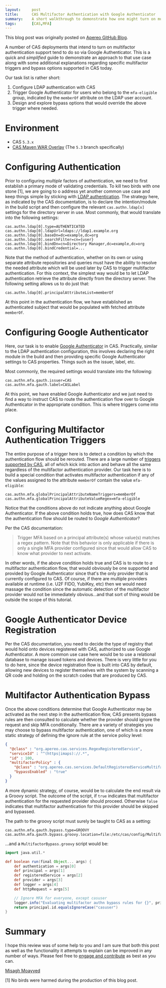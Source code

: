 ```yaml
---
layout:     post
title:      CAS Multifactor Authentication with Google Authenticator
summary:    A short walkthrough to demonstrate how one might turn on multifactor authentication with CAS using Google Authenticator, leveraging a variety of triggers.
tags:       [CAS,MFA]
---
```


<div class="alert alert-success"><i class="far fa-lightbulb"></i> This blog post was originally posted on <a href="https://github.com/apereo/apereo.github.io">Apereo GitHub Blog</a>.</div>

A number of CAS deployments that intend to turn on multifactor authentication support tend to do so via Google Authenticator. This is a quick and *simplified* guide to demonstrate an approach to that use case along with some additional explanations regarding specific multifactor triggers and bypass options supported in CAS today.

<script async src="https://pagead2.googlesyndication.com/pagead/js/adsbygoogle.js"></script>
<ins class="adsbygoogle"
     style="display:block; text-align:center;"
     data-ad-layout="in-article"
     data-ad-format="fluid"
     data-ad-client="ca-pub-8081398210264173"
     data-ad-slot="3789603713"></ins>
<script>
     (adsbygoogle = window.adsbygoogle || []).push({});
</script>

Our task list is rather short:

1. Configure LDAP authentication with CAS
2. Trigger Google Authenticator for users who belong to the `mfa-eligible` group, indicated by the `memberOf` attribute on the LDAP user account.
3. Design and explore bypass options that would override the above trigger where needed.

# Environment

- CAS `5.3.x`
- [CAS Maven WAR Overlay](https://github.com/apereo/cas-overlay-template) (The `5.3` branch specifically)

# Configuring Authentication

Prior to configuring *multiple* factors of authentication, we need to first establish a primary mode of validating credentials. To kill two birds with one stone [1], we are going to o address yet another common use case and keep things simple by sticking with [LDAP authentication](https://apereo.github.io/cas/development/installation/LDAP-Authentication.html). The strategy here, as indicated by the CAS documentation, is to declare the intention/module in the build script and then configure the relevant `cas.authn.ldap[x]` settings for the directory server in use. Most commonly, that would translate into the following settings:

```properties
cas.authn.ldap[0].type=AUTHENTICATED
cas.authn.ldap[0].ldapUrl=ldaps://ldap1.example.org
cas.authn.ldap[0].baseDn=dc=example,dc=org
cas.authn.ldap[0].searchFilter=cn={user}
cas.authn.ldap[0].bindDn=cn=Directory Manager,dc=example,dc=org
cas.authn.ldap[0].bindCredential=...
```

Note that the method of authentication, whether on its own or using separate attribute repositories and queries must have the ability to resolve the needed attribute which will be used later by CAS to trigger multifactor authentication. For this context, the simplest way would be to let LDAP authentication retrieve the attribute directly from the directory server.  The following setting allows us to do just that:

```properties
cas.authn.ldap[0].principalAttributeList=memberOf
```

At this point in the authentication flow, we have established an authenticated subject that would be populated with fetched attribute `memberOf`.

# Configuring Google Authenticator

Here, our task is to enable [Google Authenticator](https://apereo.github.io/cas/development/installation/GoogleAuthenticator-Authentication.html) in CAS. Practically, similar to the LDAP authentication configuration, this involves declaring the right module in the build and then providing specific Google Authenticator settings to CAS properties. Things such as the issuer, label, etc.

Most commonly, the required settings would translate into the following:

```properties
cas.authn.mfa.gauth.issuer=CAS
cas.authn.mfa.gauth.label=CASLabel
```

At this point, we have enabled Google Authenticator and we just need to find a way to instruct CAS to route the authentication flow over to Google Authenticator in the appropriate condition. This is where triggers come into place.

# Configuring Multifactor Authentication Triggers

The entire purpose of a trigger here is to detect a condition by which the authentication flow should be rerouted. There are a large number of [triggers supported by CAS](https://apereo.github.io/cas/development/installation/Configuring-Multifactor-Authentication-Triggers.html), all of which kick into action and behave all the same regardless of the multifactor authentication provider. Our task here is to build a special condition that activates multifactor authentication if any of the values assigned to the attribute `memberOf` contain the value `mfa-eligible`:

```properties
cas.authn.mfa.globalPrincipalAttributeNameTriggers=memberOf
cas.authn.mfa.globalPrincipalAttributeValueRegex=mfa-eligible
```

Notice that the conditions above do not indicate anything about Google Authenticator. If the above condition holds true, how does CAS know that the authentication flow should be routed to *Google Authenticator*?

<script async src="https://pagead2.googlesyndication.com/pagead/js/adsbygoogle.js"></script>
<ins class="adsbygoogle"
     style="display:block; text-align:center;"
     data-ad-layout="in-article"
     data-ad-format="fluid"
     data-ad-client="ca-pub-8081398210264173"
     data-ad-slot="3789603713"></ins>
<script>
     (adsbygoogle = window.adsbygoogle || []).push({});
</script>

Per the CAS documentation:

> Trigger MFA based on a principal attribute(s) whose value(s) matches a regex pattern. Note that this behavior is only applicable if there is only a single MFA provider configured since that would allow CAS to know what provider to next activate.

In other words, if the above condition holds true and CAS is to route to *a* multifactor authentication flow, that would obviously be one supported and provided by Google Authenticator since that's the only provider that is currently configured to CAS. Of course, if there are multiple providers available at runtime (i.e. U2F FIDO, YubiKey, etc) then we would need massage the condition since the automatic detection of the multifactor provider would not be immediately obvious...and that sort of thing would be outside the scope of this tutorial.

# Google Authenticator Device Registration

Per the CAS documentation, you need to decide the type of registry that would hold onto devices registered with CAS, authorized to use Google Authenticator. A more common use case here would be to use a relational database to manage issued tokens and devices. There is very little for you to do here, since the device registration flow is built into CAS by default, allowing new devices to register themselves with the system by scanning a QR code and holding on the scratch codes that are produced by CAS.

# Multifactor Authentication Bypass

Once the above conditions determine that Google Authenticator may be activated as the next step in the authentication flow, CAS presents bypass rules are then consulted to calculate whether the provider should ignore the request and skip MFA conditionally. There are a variety of strategies you may choose to bypass multifactor authentication, one of which is a more static strategy of defining the ignore rule at the service policy level:

```json
{
  "@class" : "org.apereo.cas.services.RegexRegisteredService",
  "serviceId" : "^(https|imaps)://.*",
  "id" : 100,
  "multifactorPolicy" : {
    "@class" : "org.apereo.cas.services.DefaultRegisteredServiceMultifactorPolicy",
    "bypassEnabled" : "true"
  }
}
```

A more dynamic strategy, of course, would be to calculate the end result via a Groovy script. The outcome of the script, if `true` indicates that multifactor authentication for the requested provider should proceed. Otherwise `false` indicates that multifactor authentication for this provider should be skipped and bypassed.

The path to the groovy script must surely be taught to CAS as a setting:

```properties
cas.authn.mfa.gauth.bypass.type=GROOVY
cas.authn.mfa.gauth.bypass.groovy.location=file:/etc/cas/config/MultifactorBypass.groovy
```

...and a `MultifactorBypass.groovy` script would be:

```groovy
import java.util.*

def boolean run(final Object... args) {
    def authentication = args[0]
    def principal = args[1]
    def registeredService = args[2]
    def provider = args[3]
    def logger = args[4]
    def httpRequest = args[5]

    // Ignore MFA for everyone, except casuser
    logger.info("Evaluating multifactor authn bypass rules for {}", principal)
    return principal.id.equalsIgnoreCase("casuser")
}
```

# Summary

I hope this review was of some help to you and I am sure that both this post as well as the functionality it attempts to explain can be improved in any number of ways. Please feel free to [engage and contribute](https://apereo.github.io/cas/developer/Contributor-Guidelines.html) as best as you can.

[Misagh Moayyed](https://fawnoos.com)

[1] No birds were harmed during the production of this blog post.
